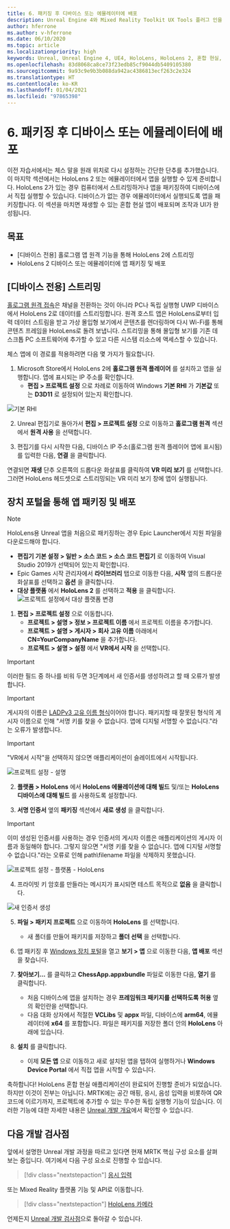 ```yaml
---
title: 6. 패키징 후 디바이스 또는 에뮬레이터에 배포
description: Unreal Engine 4와 Mixed Reality Toolkit UX Tools 플러그 인을 사용하여 체스 앱을 만드는 자습서 시리즈 6/6부
author: hferrone
ms.author: v-hferrone
ms.date: 06/10/2020
ms.topic: article
ms.localizationpriority: high
keywords: Unreal, Unreal Engine 4, UE4, HoloLens, HoloLens 2, 혼합 현실, 자습서, 시작, mrtk, uxt, UX Tools, 설명서, 혼합 현실 헤드셋, windows mixed reality 헤드셋, 가상 현실 헤드셋
ms.openlocfilehash: 83d8068ca8ce73f23edb85cf9044db5409105380
ms.sourcegitcommit: 9a93c9e9b3b088da942ac4386813ecf263c2e324
ms.translationtype: HT
ms.contentlocale: ko-KR
ms.lasthandoff: 01/04/2021
ms.locfileid: "97865398"
---
```

# <a name="6-packaging--deploying-to-device-or-emulator"></a>6. 패키징 후 디바이스 또는 에뮬레이터에 배포

이전 자습서에서는 체스 말을 원래 위치로 다시 설정하는 간단한 단추를 추가했습니다. 이 마지막 섹션에서는 HoloLens 2 또는 에뮬레이터에서 앱을 실행할 수 있게 준비합니다. HoloLens 2가 있는 경우 컴퓨터에서 스트리밍하거나 앱을 패키징하여 디바이스에서 직접 실행할 수 있습니다. 디바이스가 없는 경우 에뮬레이터에서 실행되도록 앱을 패키징합니다. 이 섹션을 마치면 재생할 수 있는 혼합 현실 앱이 배포되며 조작과 UI가 완성됩니다.

## <a name="objectives"></a>목표

* [디바이스 전용] 홀로그램 앱 원격 기능을 통해 HoloLens 2에 스트리밍
* HoloLens 2 디바이스 또는 에뮬레이터에 앱 패키징 및 배포

## <a name="device-only-streaming"></a>[디바이스 전용] 스트리밍

[홀로그램 원격 접속](https://docs.microsoft.com/windows/mixed-reality/add-holographic-remoting)은 채널을 전환하는 것이 아니라 PC나 독립 실행형 UWP 디바이스에서 HoloLens 2로 데이터를 스트리밍합니다. 원격 호스트 앱은 HoloLens로부터 입력 데이터 스트림을 받고 가상 몰입형 보기에서 콘텐츠를 렌더링하며 다시 Wi-Fi를 통해 콘텐츠 프레임을 HoloLens로 돌려 보냅니다. 스트리밍을 통해 몰입형 보기를 기존 데스크톱 PC 소프트웨어에 추가할 수 있고 다른 시스템 리소스에 액세스할 수 있습니다.

체스 앱에 이 경로를 적용하려면 다음 몇 가지가 필요합니다.

1.  Microsoft Store에서 HoloLens 2에 **홀로그램 원격 플레이어** 를 설치하고 앱을 실행합니다. 앱에 표시되는 IP 주소를 확인합니다.
    * **편집 > 프로젝트 설정** 으로 차례로 이동하여 Windows **기본 RHI** 가 **기본값** 또는 **D3D11** 로 설정되어 있는지 확인합니다.

![기본 RHI](../images/unreal/performance-recommendations-img-09.png)

2.  Unreal 편집기로 돌아가서 **편집 > 프로젝트 설정** 으로 이동하고 **홀로그램 원격** 섹션에서 **원격 사용** 을 선택합니다.

3.  편집기를 다시 시작한 다음, 디바이스 IP 주소(홀로그램 원격 플레이어 앱에 표시됨)를 입력한 다음, **연결** 을 클릭합니다.

연결되면 **재생** 단추 오른쪽의 드롭다운 화살표를 클릭하여 **VR 미리 보기** 를 선택합니다. 그러면 HoloLens 헤드셋으로 스트리밍되는 VR 미리 보기 창에 앱이 실행됩니다.

## <a name="packaging-and-deploying-the-app-via-device-portal"></a>장치 포털을 통해 앱 패키징 및 배포

>[!NOTE]
>HoloLens용 Unreal 앱을 처음으로 패키징하는 경우 Epic Launcher에서 지원 파일을 다운로드해야 합니다.
>- **편집기 기본 설정 > 일반 > 소스 코드 > 소스 코드 편집기** 로 이동하여 Visual Studio 2019가 선택되어 있는지 확인합니다.
>- Epic Games 시작 관리자에서 **라이브러리** 탭으로 이동한 다음, **시작** 옆의 드롭다운 화살표를 선택하고 **옵션** 을 클릭합니다.
>- **대상 플랫폼** 에서 **HoloLens 2** 를 선택하고 **적용** 을 클릭합니다.
>![프로젝트 설정에서 대상 플랫폼 변경](images/unreal-uxt/6-installationoptions.PNG)

1.  **편집 > 프로젝트 설정** 으로 이동합니다.
    * **프로젝트 > 설명 > 정보 > 프로젝트 이름** 에서 프로젝트 이름을 추가합니다.
    * **프로젝트 > 설명 > 게시자 > 회사 고유 이름** 아래에서 **CN=YourCompanyName** 을 추가합니다.
    * **프로젝트 > 설명 > 설정** 에서 **VR에서 시작** 을 선택합니다.

> [!IMPORTANT]
> 이러한 필드 중 하나를 비워 두면 3단계에서 새 인증서를 생성하려고 할 때 오류가 발생합니다.

> [!IMPORTANT]
> 게시자의 이름은 [LADPv3 고유 이름 형식](https://www.ietf.org/rfc/rfc2253.txt)이어야 합니다. 패키지할 때 잘못된 형식의 게시자 이름으로 인해 "서명 키를 찾을 수 없습니다. 앱에 디지털 서명할 수 없습니다."라는 오류가 발생합니다.

> [!IMPORTANT]
> "VR에서 시작"을 선택하지 않으면 애플리케이션이 슬레이트에서 시작됩니다.

![프로젝트 설정 - 설명](images/unreal-uxt/6-cn-new.PNG)

2.  **플랫폼 > HoloLens** 에서 **HoloLens 에뮬레이션에 대해 빌드** 및/또는 **HoloLens 디바이스에 대해 빌드** 를 사용하도록 설정합니다.

3.  **서명 인증서** 옆의 **패키징** 섹션에서 **새로 생성** 을 클릭합니다.

> [!IMPORTANT]
> 이미 생성된 인증서를 사용하는 경우 인증서의 게시자 이름은 애플리케이션의 게시자 이름과 동일해야 합니다. 그렇지 않으면 "서명 키를 찾을 수 없습니다. 앱에 디지털 서명할 수 없습니다."라는 오류로 인해 path\filename 파일을 삭제하지 못했습니다.

![프로젝트 설정 - 플랫폼 - HoloLens](images/unreal-uxt/6-packaging.PNG)

4. 프라이빗 키 암호를 만들라는 메시지가 표시되면 테스트 목적으로 **없음** 을 클릭합니다.

![새 인증서 생성](images/unreal-uxt/6-private-key-testing.png)

5. **파일 > 패키지 프로젝트** 으로 이동하여 **HoloLens** 를 선택합니다.
    * 새 폴더를 만들어 패키지를 저장하고 **폴더 선택** 을 선택합니다.

6.  앱 패키징 후 [Windows 장치 포털](https://docs.microsoft.com/windows/mixed-reality/using-the-windows-device-portal)을 열고 **보기 > 앱** 으로 이동한 다음, **앱 배포** 섹션을 찾습니다.

7.  **찾아보기...** 를 클릭하고 **ChessApp.appxbundle** 파일로 이동한 다음, **열기** 를 클릭합니다.

    * 처음 디바이스에 앱을 설치하는 경우 **프레임워크 패키지를 선택하도록 허용** 옆의 확인란을 선택합니다.
    * 다음 대화 상자에서 적절한 **VCLibs** 및 **appx** 파일, 디바이스에 **arm64**, 에뮬레이터에 **x64** 를 포함합니다. 파일은 패키지를 저장한 폴더 안의 **HoloLens** 아래에 있습니다.

8.  **설치** 를 클릭합니다.
    * 이제 **모든 앱** 으로 이동하고 새로 설치된 앱을 탭하여 실행하거나 **Windows Device Portal** 에서 직접 앱을 시작할 수 있습니다. 

축하합니다! HoloLens 혼합 현실 애플리케이션이 완료되어 진행할 준비가 되었습니다. 하지만 이것이 전부는 아닙니다. MRTK에는 공간 매핑, 응시, 음성 입력을 비롯하여 QR 코드에 이르기까지, 프로젝트에 추가할 수 있는 무수한 독립 실행형 기능이 있습니다. 이러한 기능에 대한 자세한 내용은 [Unreal 개발 개요](https://docs.microsoft.com/windows/mixed-reality/unreal-development-overview)에서 확인할 수 있습니다.

## <a name="next-development-checkpoint"></a>다음 개발 검사점

앞에서 설명한 Unreal 개발 과정을 따르고 있다면 현재 MRTK 핵심 구성 요소를 살펴보는 중입니다. 여기에서 다음 구성 요소로 진행할 수 있습니다.

> [!div class="nextstepaction"]
> [응시 입력](../unreal-gaze-input.md)

또는 Mixed Reality 플랫폼 기능 및 API로 이동합니다.

> [!div class="nextstepaction"]
> [HoloLens 카메라](../unreal-hololens-camera.md)

언제든지 [Unreal 개발 검사점](../unreal-development-overview.md#2-core-building-blocks)으로 돌아갈 수 있습니다.
